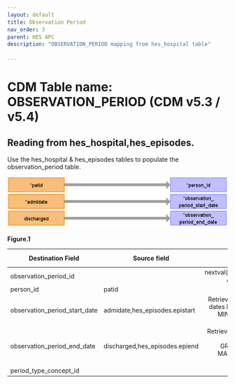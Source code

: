 ```yaml
---
layout: default
title: Observation Period
nav_order: 3
parent: HES APC
description: "OBSERVATION_PERIOD mapping from hes_hospital table"

---
```



# CDM Table name: OBSERVATION_PERIOD (CDM v5.3 / v5.4)

## Reading from hes_hospital,hes_episodes.
Use the hes_hospital & hes_episodes tables to populate the observation_period table.

![](../images/image13.png)

**Figure.1**

| Destination Field | Source field | Logic | Comment field |
| --- | --- | :---: | --- |
| observation_period_id |  | nextval('public.observation_period_seq') AS observation_period_id |  Autogenerate|
| person_id | patid| | |
| observation_period_start_date | admidate,hes_episodes.epistart | Retrieve the earliest date among those dates like this: LEAST(MIN(admidate), MIN(hes_episodes.epistart)) AS min_date| |
| observation_period_end_date | discharged,hes_episodes.epiend | Retrieve the latest date among the date fields like this: GREATEST(MAX(discharged), MAX(hes_episodes.epiend)) AS max_date | |
| period_type_concept_id | | 32880 | |